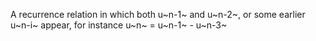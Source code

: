 A recurrence relation in which both u~n-1~ and u~n-2~, or some earlier
u~n-i~ appear, for instance u~n~ = u~n-1~ - u~n-3~
